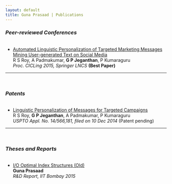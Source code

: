 ```yaml
---
layout: default
title: Guna Prasaad | Publications
---
```

<div class="publications">
<h3><i>Peer-reviewed Conferences</i></h3>
<ul>
<br>
  <li>
  <a href="http://rd.springer.com/chapter/10.1007%2F978-3-319-18117-2_16">Automated Linguistic Personalization of Targeted Marketing Messages Mining User-generated Text on Social Media</a> <br>
  R S Roy, A Padmakumar, <b>G P Jeganthan</b>, P Kumaraguru <br>
  <i>Proc. CICLing 2015, Springer LNCS</i> <b>(Best Paper)</b>
  </li>
</ul>
<hr><br>
<h3><i>Patents</i></h3>
<ul>
  <br>
  <li>
  <a href="#">Linguistic Personalization of Messages for Targeted Campaigns</a><br>
  R S Roy, <b>G P Jeganthan</b>, A Padmakumar, P Kumaraguru <br>
  <i>USPTO Appl. No. 14/566,181, filed on 10 Dec 2014</i> (Patent pending)
  </li>
</ul>
<hr><br>
<h3><i>Theses and Reports</i></h3>
<ul>
  <br>
  <li>
  <a href="{{site.url}}/assets/buffer-tree-report.pdf">I/O Optimal Index Structures (Old)</a><br>
  <b>Guna Prasaad</b><br>
  <i>R&D Report, IIT Bombay 2015</i>
  </li>
</ul>
</div>
